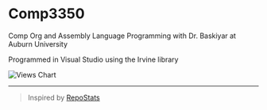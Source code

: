 # Comp3350
Comp Org and Assembly Language Programming with Dr. Baskiyar at Auburn University

Programmed in Visual Studio using the Irvine library

![Views Chart](https://repostatscharts.s3.us-east-2.amazonaws.com/MatthewsRepos/Comp3350_ViewsChart.png)

---

> Inspired by [RepoStats](https://github.com/wumphlett/repostats)
